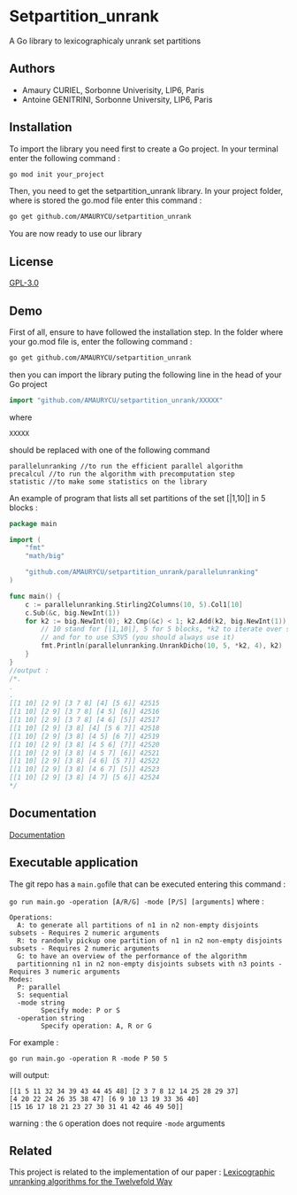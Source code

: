 
# Setpartition_unrank

A Go library to lexicographicaly unrank set partitions


## Authors

- Amaury CURIEL, Sorbonne Univerisity, LIP6, Paris
- Antoine GENITRINI, Sorbonne University, LIP6, Paris



## Installation

To import the library you need first to create a Go project. In your terminal enter the following command : 
```bash
go mod init your_project
```
Then, you need to get the setpartition_unrank library. In your project folder, where is stored the go.mod file enter this command :

```bash
go get github.com/AMAURYCU/setpartition_unrank
```
You are now ready to use our library
## License

[GPL-3.0]("https://github.com/AMAURYCU/setpartition_unrank/blob/main/LICENSE")
## Demo

First of all, ensure to have followed the installation step.
In the folder where your go.mod file is, enter the following command : 
```bash
go get github.com/AMAURYCU/setpartition_unrank
```
then you can import the library puting the following line in the head of your Go project
```go
import "github.com/AMAURYCU/setpartition_unrank/XXXXX"
```
where 
```
XXXXX
```
should be replaced with one of the following command 
```
parallelunranking //to run the efficient parallel algorithm
precalcul //to run the algorithm with precomputation step
statistic //to make some statistics on the library
```
An example of program that lists all set partitions of the set [|1,10|] in 5 blocks : 
```go
package main

import (
	"fmt"
	"math/big"

	"github.com/AMAURYCU/setpartition_unrank/parallelunranking"
)

func main() {
	c := parallelunranking.Stirling2Columns(10, 5).Col1[10]
	c.Sub(&c, big.NewInt(1))
	for k2 := big.NewInt(0); k2.Cmp(&c) < 1; k2.Add(k2, big.NewInt(1)) {
        // 10 stand for [|1,10|], 5 for 5 blocks, *k2 to iterate over sets partitions
        // and for to use S3V5 (you should always use it)
		fmt.Println(parallelunranking.UnrankDicho(10, 5, *k2, 4), k2)
	}
}
//output : 
/*.
.
.
[[1 10] [2 9] [3 7 8] [4] [5 6]] 42515
[[1 10] [2 9] [3 7 8] [4 5] [6]] 42516
[[1 10] [2 9] [3 7 8] [4 6] [5]] 42517
[[1 10] [2 9] [3 8] [4] [5 6 7]] 42518
[[1 10] [2 9] [3 8] [4 5] [6 7]] 42519
[[1 10] [2 9] [3 8] [4 5 6] [7]] 42520
[[1 10] [2 9] [3 8] [4 5 7] [6]] 42521
[[1 10] [2 9] [3 8] [4 6] [5 7]] 42522
[[1 10] [2 9] [3 8] [4 6 7] [5]] 42523
[[1 10] [2 9] [3 8] [4 7] [5 6]] 42524
*/
```


## Documentation

[Documentation](https://pkg.go.dev/github.com/AMAURYCU/setpartition_unrank)


## Executable application

The git repo has a ```main.go```file that can be executed entering this command : 

```go run main.go -operation [A/R/G] -mode [P/S] [arguments]```
where : 
```
Operations:
  A: to generate all partitions of n1 in n2 non-empty disjoints subsets - Requires 2 numeric arguments
  R: to randomly pickup one partition of n1 in n2 non-empty disjoints subsets - Requires 2 numeric arguments
  G: to have an overview of the performance of the algorithm 
  partitionning n1 in n2 non-empty disjoints subsets with n3 points - Requires 3 numeric arguments
Modes:
  P: parallel
  S: sequential
  -mode string
    	Specify mode: P or S
  -operation string
    	Specify operation: A, R or G
```
For example : 
```
go run main.go -operation R -mode P 50 5
```

will output:
```
[[1 5 11 32 34 39 43 44 45 48] [2 3 7 8 12 14 25 28 29 37] 
[4 20 22 24 26 35 38 47] [6 9 10 13 19 33 36 40] 
[15 16 17 18 21 23 27 30 31 41 42 46 49 50]]
```

warning : the ```G``` operation does not require ```-mode``` arguments
## Related

This project is related to the implementation of our paper : 
[Lexicographic unranking algorithms for the Twelvefold Way](link)

